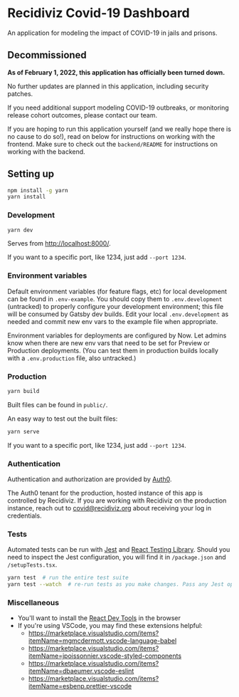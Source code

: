# Recidiviz Covid-19 Dashboard

An application for modeling the impact of COVID-19 in jails and prisons.

## Decommissioned

**As of February 1, 2022, this application has officially been turned down.**

No further updates are planned in this application, including security patches.

If you need additional support modeling COVID-19 outbreaks, or monitoring
release cohort outcomes, please contact our team.

If you are hoping to run this application yourself (and we really hope there is
no cause to do so!), read on below for instructions on working with the frontend.
Make sure to check out the `backend/README` for instructions on working with the
backend.

## Setting up

```sh
npm install -g yarn
yarn install
```

### Development

```sh
yarn dev
```

Serves from <http://localhost:8000/>.

If you want to a specific port, like 1234, just add `--port 1234`.

### Environment variables

Default environment variables (for feature flags, etc) for local development can be found
in `.env-example`. You should copy them to `.env.development` (untracked) to properly configure
your development environment; this file will be consumed by Gatsby dev builds. Edit your local
`.env.development` as needed and commit new env vars to the example file when appropriate.

Environment variables for deployments are configured by Now. Let admins know when there are
new env vars that need to be set for Preview or Production deployments. (You can test them in
production builds locally with a `.env.production` file, also untracked.)

### Production

```sh
yarn build
```

Built files can be found in `public/`.

An easy way to test out the built files:

```sh
yarn serve
```

If you want to a specific port, like 1234, just add `--port 1234`.

### Authentication

Authentication and authorization are provided by [Auth0](https://auth0.com/).

The Auth0 tenant for the production, hosted instance of this app is controlled by Recidiviz.
If you are working with Recidiviz on the production instance, reach out to covid@recidiviz.org
about receiving your log in credentials.

### Tests

Automated tests can be run with [Jest](https://jestjs.io/) and
[React Testing Library](https://testing-library.com/docs/react-testing-library/intro).
Should you need to inspect the Jest configuration, you will find it
in `/package.json` and `/setupTests.tsx`.

```sh
yarn test  # run the entire test suite
yarn test --watch  # re-run tests as you make changes. Pass any Jest options you like
```

### Miscellaneous

- You'll want to install the [React Dev Tools](https://reactjs.org/tutorial/tutorial.html#developer-tools) in the browser
- If you're using VSCode, you may find these extensions helpful:
  - https://marketplace.visualstudio.com/items?itemName=mgmcdermott.vscode-language-babel
  - https://marketplace.visualstudio.com/items?itemName=jpoissonnier.vscode-styled-components
  - https://marketplace.visualstudio.com/items?itemName=dbaeumer.vscode-eslint
  - https://marketplace.visualstudio.com/items?itemName=esbenp.prettier-vscode
